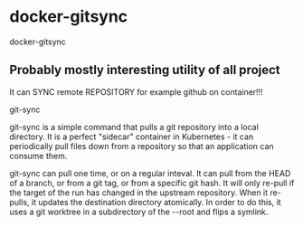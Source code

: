 # docker-gitsync
docker-gitsync
## Probably mostly interesting utility of all project

It can SYNC remote REPOSITORY for example github on container!!!

git-sync

git-sync is a simple command that pulls a git repository into a local directory. 
It is a perfect "sidecar" container in Kubernetes - it can periodically pull files down from a repository so that an application can consume them.

git-sync can pull one time, or on a regular inteval. It can pull from the HEAD of a branch, or from a git tag, or from a specific git hash. It will only re-pull if the target of the run has changed in the upstream repository. When it re-pulls, it updates the destination directory atomically. In order to do this, it uses a git worktree in a subdirectory of the --root and flips a symlink.

